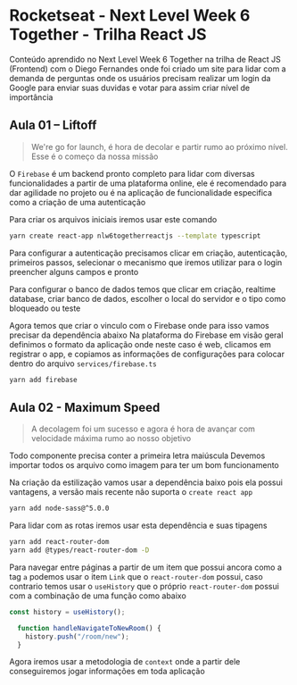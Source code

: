 # Rocketseat - Next Level Week 6 Together - Trilha React JS
Conteúdo aprendido no Next Level Week 6 Together na trilha de React JS (Frontend) com o Diego Fernandes onde foi criado um site para lidar com a demanda de perguntas onde os usuários precisam realizar um login da Google para enviar suas duvidas e votar para assim criar nível de importância

## Aula 01 – Liftoff
>We're go for launch, é hora de decolar e partir rumo ao próximo nível. Esse é o começo da nossa missão

O `Firebase` é um backend pronto completo para lidar com diversas funcionalidades a partir de uma plataforma online, ele é recomendado para dar agilidade no projeto ou é na aplicação de funcionalidade especifica como a criação de uma autenticação

Para criar os arquivos iniciais iremos usar este comando
```bash
yarn create react-app nlw6togetherreactjs --template typescript
```

Para configurar a autenticação precisamos clicar em criação, autenticação, primeiros passos, selecionar o mecanismo que iremos utilizar para o login preencher alguns campos e pronto

Para configurar o banco de dados temos que clicar em criação, realtime database, criar banco de dados, escolher o local do servidor e o tipo como bloqueado ou teste

Agora temos que criar o vinculo com o Firebase onde para isso vamos precisar da dependência abaixo
Na plataforma do Firebase em visão geral definimos o formato da aplicação onde neste caso é web, clicamos em registrar o app, e copiamos as informações de configurações para colocar dentro do arquivo `services/firebase.ts`
```bash
yarn add firebase
```

## Aula 02 - Maximum Speed
>A decolagem foi um sucesso e agora é hora de avançar com velocidade máxima rumo ao nosso objetivo

Todo componente precisa conter a primeira letra maiúscula
Devemos importar todos os arquivo como imagem para ter um bom funcionamento

Na criação da estilização vamos usar a dependência baixo pois ela possui vantagens, a versão mais recente não suporta o `create react app`
```bash
yarn add node-sass@^5.0.0
```

Para lidar com as rotas iremos usar esta dependência e suas tipagens
```bash
yarn add react-router-dom
yarn add @types/react-router-dom -D
```

Para navegar entre páginas a partir de um item que possui ancora como a tag `a` podemos usar o item `Link` que o `react-router-dom` possui, caso contrario temos usar o `useHistory` que o próprio `react-router-dom` possui com a combinação de uma função como abaixo
```ts
const history = useHistory();

  function handleNavigateToNewRoom() {
    history.push("/room/new");
  }
```

Agora iremos usar a metodologia de `context` onde a partir dele conseguiremos jogar informações em toda aplicação

